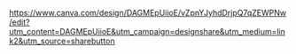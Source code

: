 https://www.canva.com/design/DAGMEpUiioE/vZpnYJyhdDrjpQ7qZEWPNw/edit?utm_content=DAGMEpUiioE&utm_campaign=designshare&utm_medium=link2&utm_source=sharebutton

